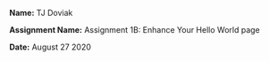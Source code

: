 **Name:** TJ Doviak

**Assignment Name:** Assignment 1B: Enhance Your Hello World page

**Date:** August 27 2020